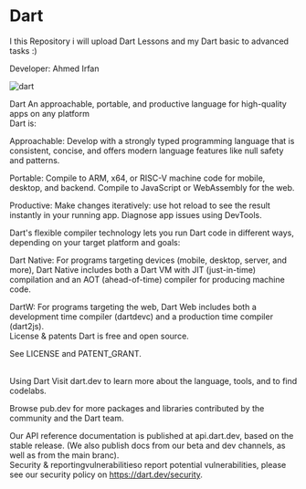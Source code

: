 # Dart
I this Repository i will upload Dart Lessons and my Dart basic to advanced tasks :) 
<br>  

Developer: Ahmed Irfan

![dart](https://github.com/Ahmedirfan786/Dart/assets/129369417/8ccbf0cf-ffb5-49ea-9b1d-0e3d4bffe105)


Dart
An approachable, portable, and productive language for high-quality apps on any platform
<br>
Dart is:

Approachable: Develop with a strongly typed programming language that is consistent, concise, and offers modern language features like null safety and patterns.

Portable: Compile to ARM, x64, or RISC-V machine code for mobile, desktop, and backend. Compile to JavaScript or WebAssembly for the web.

Productive: Make changes iteratively: use hot reload to see the result instantly in your running app. Diagnose app issues using DevTools.

Dart's flexible compiler technology lets you run Dart code in different ways, depending on your target platform and goals:

Dart Native: For programs targeting devices (mobile, desktop, server, and more), Dart Native includes both a Dart VM with JIT (just-in-time) compilation and an AOT (ahead-of-time) compiler for producing machine code.

DartW: For programs targeting the web, Dart Web includes both a development time compiler (dartdevc) and a production time compiler (dart2js).
<br>
License & patents
Dart is free and open source.

See LICENSE and PATENT_GRANT.

<br>
Using Dart
Visit dart.dev to learn more about the language, tools, and to find codelabs.

Browse pub.dev for more packages and libraries contributed by the community and the Dart team.

Our API reference documentation is published at api.dart.dev, based on the stable release. (We also publish docs from our beta and dev channels, as well as from the main branc).<br>
Security & reportingvulnerabilitieso report potential vulnerabilities, please see our security policy on https://dart.dev/security.
